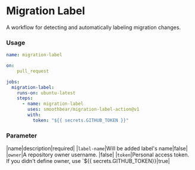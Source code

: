 # Migration Label

A workflow for detecting and automatically labeling migration changes.

### Usage
```yml
name: migration-label

on: 
    pull_request

jobs:
  migration-label:
    runs-on: ubuntu-latest
    steps:
      - name: migration-label
        uses: smoothbear/migration-label-action@v1
        with:
          token: "${{ secrets.GITHUB_TOKEN }}"
```

### Parameter
|name|description|required|
|`label-name`|Will be added label's name|false|
|`owner`|A repository owner username. |false|
|`token`|Personal access token. If you didn't define owner, use `${{ secrets.GITHUB_TOKEN}}|true|
